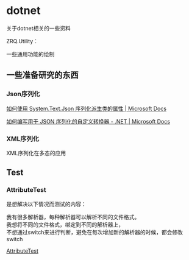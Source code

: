 # dotnet
关于dotnet相关的一些资料

ZRQ.Utility：

一些通用功能的绘制

## 一些准备研究的东西

### Json序列化

[如何使用 System.Text.Json 序列化派生类的属性 | Microsoft Docs](https://docs.microsoft.com/zh-cn/dotnet/standard/serialization/system-text-json-polymorphism)

[如何编写用于 JSON 序列化的自定义转换器 - .NET | Microsoft Docs](https://docs.microsoft.com/zh-cn/dotnet/standard/serialization/system-text-json-converters-how-to?pivots=dotnet-6-0#support-polymorphic-deserialization)

### XML序列化

XML序列化在多态的应用

## Test

### AttributeTest

是想解决以下情况而测试的内容：  

我有很多解析器，每种解析器可以解析不同的文件格式。  
我想将不同的文件格式，绑定到不同的解析器上，  
不想通过switch来进行判断，避免在每次增加新的解析器的时候，都会修改switch 

[AttributeTest](Test/AttributeTest/README.MD)